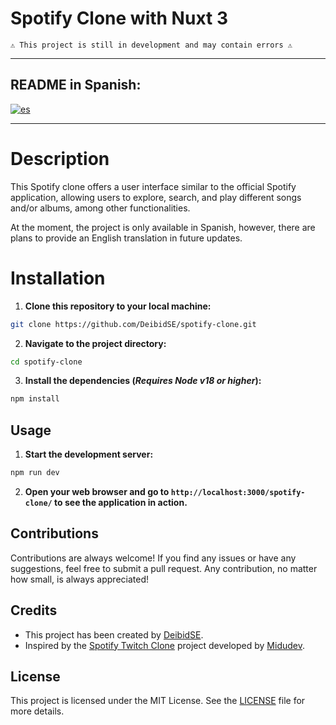 # Spotify Clone with Nuxt 3

    ⚠️ This project is still in development and may contain errors ⚠️

---

## README in Spanish:

[![es](https://img.shields.io/badge/lang-es-yellow.svg)](https://github.com/DeibidSE/spotify-clone/blob/master/README.es.md)

---

# Description

This Spotify clone offers a user interface similar to the official Spotify application, allowing users to explore, search, and play different songs and/or albums, among other functionalities.

At the moment, the project is only available in Spanish, however, there are plans to provide an English translation in future updates.

# Installation

1. **Clone this repository to your local machine:**

```bash
git clone https://github.com/DeibidSE/spotify-clone.git
```

2. **Navigate to the project directory:**

```bash
cd spotify-clone
```

3. **Install the dependencies (_Requires Node v18 or higher_):**

```bash
npm install
```

## Usage

1. **Start the development server:**

```bash
npm run dev
```

2. **Open your web browser and go to `http://localhost:3000/spotify-clone/` to see the application in action.**

## Contributions

Contributions are always welcome! If you find any issues or have any suggestions, feel free to submit a pull request. Any contribution, no matter how small, is always appreciated!

## Credits

- This project has been created by [DeibidSE](https://github.com/DeibidSE).
- Inspired by the [Spotify Twitch Clone](https://github.com/midudev/spotify-twitch-clone) project developed by [Midudev](https://github.com/midudev).

## License

This project is licensed under the MIT License. See the [LICENSE](LICENSE) file for more details.
